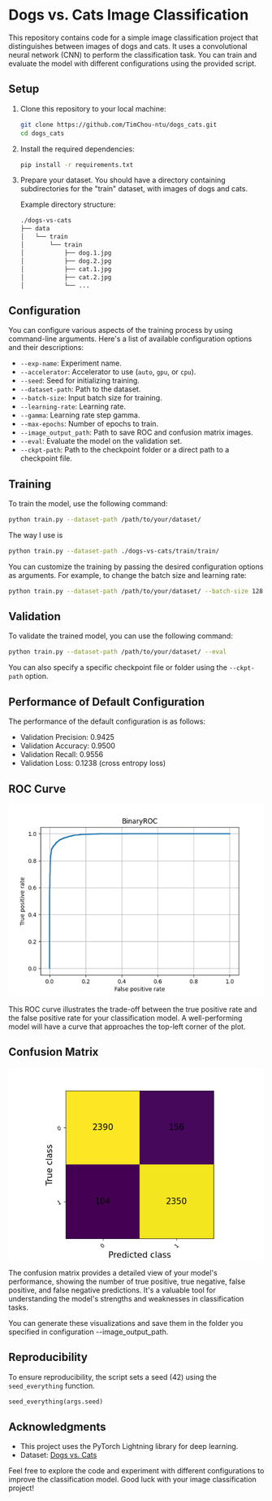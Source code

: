 # Dogs vs. Cats Image Classification

This repository contains code for a simple image classification project that distinguishes between images of dogs and cats. It uses a convolutional neural network (CNN) to perform the classification task. You can train and evaluate the model with different configurations using the provided script.

## Setup

1. Clone this repository to your local machine:

   ```bash
   git clone https://github.com/TimChou-ntu/dogs_cats.git
   cd dogs_cats
   ```

2. Install the required dependencies:

   ```bash
   pip install -r requirements.txt
   ```

3. Prepare your dataset. You should have a directory containing subdirectories for the "train" dataset, with images of dogs and cats.

   Example directory structure:

   ```
   ./dogs-vs-cats
   ├── data
   │   └── train
   │       └── train
   │           ├── dog.1.jpg
   │           ├── dog.2.jpg
   │           ├── cat.1.jpg
   │           ├── cat.2.jpg
   │           └── ...
   ```

## Configuration

You can configure various aspects of the training process by using command-line arguments. Here's a list of available configuration options and their descriptions:

<!-- - `--config`: Path to the configuration file. -->
- `--exp-name`: Experiment name.
- `--accelerator`: Accelerator to use (`auto`, `gpu`, or `cpu`).
- `--seed`: Seed for initializing training.
- `--dataset-path`: Path to the dataset.
- `--batch-size`: Input batch size for training.
- `--learning-rate`: Learning rate.
- `--gamma`: Learning rate step gamma.
- `--max-epochs`: Number of epochs to train.
- `--image_output_path`: Path to save ROC and confusion matrix images.
- `--eval`: Evaluate the model on the validation set.
- `--ckpt-path`: Path to the checkpoint folder or a direct path to a checkpoint file.

## Training

To train the model, use the following command:

```bash
python train.py --dataset-path /path/to/your/dataset/
```

The way I use is 

```bash
python train.py --dataset-path ./dogs-vs-cats/train/train/
```

You can customize the training by passing the desired configuration options as arguments. For example, to change the batch size and learning rate:

```bash
python train.py --dataset-path /path/to/your/dataset/ --batch-size 128 --learning-rate 0.001
```

## Validation

To validate the trained model, you can use the following command:

```bash
python train.py --dataset-path /path/to/your/dataset/ --eval
```

You can also specify a specific checkpoint file or folder using the `--ckpt-path` option.

## Performance of Default Configuration
The performance of the default configuration is as follows:

- Validation Precision: 0.9425
- Validation Accuracy: 0.9500
- Validation Recall: 0.9556
- Validation Loss: 0.1238 (cross entropy loss)

## ROC Curve

![ROC Curve](./10_ROC.png)

This ROC curve illustrates the trade-off between the true positive rate and the false positive rate for your classification model. A well-performing model will have a curve that approaches the top-left corner of the plot.

## Confusion Matrix

![Confusion Matrix](./10_confusion_matrix.png)

The confusion matrix provides a detailed view of your model's performance, showing the number of true positive, true negative, false positive, and false negative predictions. It's a valuable tool for understanding the model's strengths and weaknesses in classification tasks.

You can generate these visualizations and save them in the folder you specified in configuration --image_output_path.


## Reproducibility

To ensure reproducibility, the script sets a seed (42) using the `seed_everything` function.

```python
seed_everything(args.seed)
```

## Acknowledgments

- This project uses the PyTorch Lightning library for deep learning.
- Dataset: [Dogs vs. Cats](https://www.kaggle.com/c/dogs-vs-cats/data)

Feel free to explore the code and experiment with different configurations to improve the classification model. Good luck with your image classification project!
